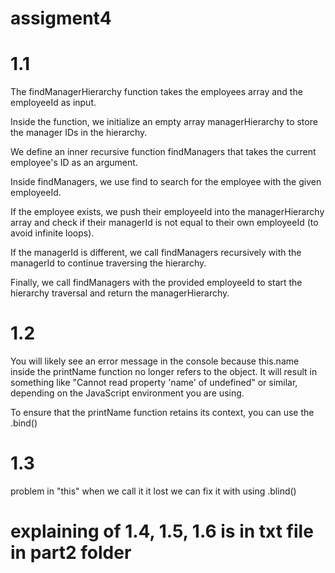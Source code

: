 # assigment4
# 1.1
The findManagerHierarchy function takes the employees array and the employeeId as input.

Inside the function, we initialize an empty array managerHierarchy to store the manager IDs in the hierarchy.

We define an inner recursive function findManagers that takes the current employee's ID as an argument.

Inside findManagers, we use find to search for the employee with the given employeeId.

If the employee exists, we push their employeeId into the managerHierarchy array and check if their managerId is not equal to their own employeeId (to avoid infinite loops).

If the managerId is different, we call findManagers recursively with the managerId to continue traversing the hierarchy.

Finally, we call findManagers with the provided employeeId to start the hierarchy traversal and return the managerHierarchy.
# 1.2
You will likely see an error message in the console because this.name inside the printName function no longer refers to the object. It will result in something like "Cannot read property 'name' of undefined" or similar, depending on the JavaScript environment you are using.

To ensure that the printName function retains its context, you can use the .bind()

# 1.3
problem in "this" when we call it it lost
we can fix it with using .blind()

# explaining of 1.4, 1.5, 1.6 is in txt file in part2 folder
